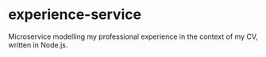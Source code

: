 # experience-service
Microservice modelling my professional experience in the context of my CV, written in Node.js.
